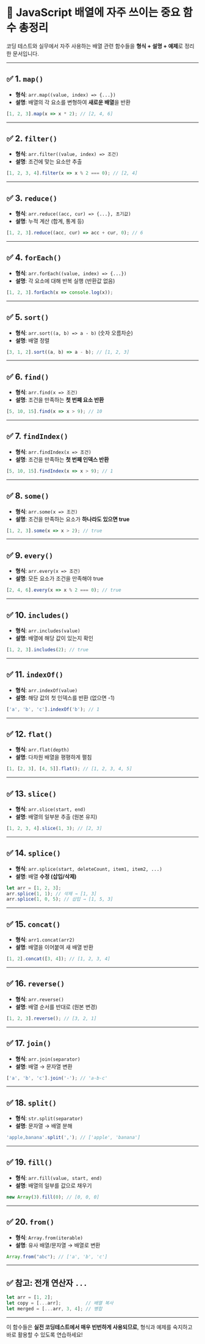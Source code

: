 # 📘 JavaScript 배열에 자주 쓰이는 중요 함수 총정리

코딩 테스트와 실무에서 자주 사용하는 배열 관련 함수들을 **형식 + 설명 + 예제**로 정리한 문서입니다.

---

## ✅ 1. `map()`

- **형식**: `arr.map((value, index) => {...})`
- **설명**: 배열의 각 요소를 변형하여 **새로운 배열**을 반환

```js
[1, 2, 3].map(x => x * 2); // [2, 4, 6]
```

---

## ✅ 2. `filter()`

- **형식**: `arr.filter((value, index) => 조건)`
- **설명**: 조건에 맞는 요소만 추출

```js
[1, 2, 3, 4].filter(x => x % 2 === 0); // [2, 4]
```

---

## ✅ 3. `reduce()`

- **형식**: `arr.reduce((acc, cur) => {...}, 초기값)`
- **설명**: 누적 계산 (합계, 통계 등)

```js
[1, 2, 3].reduce((acc, cur) => acc + cur, 0); // 6
```

---

## ✅ 4. `forEach()`

- **형식**: `arr.forEach((value, index) => {...})`
- **설명**: 각 요소에 대해 반복 실행 (반환값 없음)

```js
[1, 2, 3].forEach(x => console.log(x));
```

---

## ✅ 5. `sort()`

- **형식**: `arr.sort((a, b) => a - b)` (숫자 오름차순)
- **설명**: 배열 정렬

```js
[3, 1, 2].sort((a, b) => a - b); // [1, 2, 3]
```

---

## ✅ 6. `find()`

- **형식**: `arr.find(x => 조건)`
- **설명**: 조건을 만족하는 **첫 번째 요소 반환**

```js
[5, 10, 15].find(x => x > 9); // 10
```

---

## ✅ 7. `findIndex()`

- **형식**: `arr.findIndex(x => 조건)`
- **설명**: 조건을 만족하는 **첫 번째 인덱스 반환**

```js
[5, 10, 15].findIndex(x => x > 9); // 1
```

---

## ✅ 8. `some()`

- **형식**: `arr.some(x => 조건)`
- **설명**: 조건을 만족하는 요소가 **하나라도 있으면 true**

```js
[1, 2, 3].some(x => x > 2); // true
```

---

## ✅ 9. `every()`

- **형식**: `arr.every(x => 조건)`
- **설명**: 모든 요소가 조건을 만족해야 true

```js
[2, 4, 6].every(x => x % 2 === 0); // true
```

---

## ✅ 10. `includes()`

- **형식**: `arr.includes(value)`
- **설명**: 배열에 해당 값이 있는지 확인

```js
[1, 2, 3].includes(2); // true
```

---

## ✅ 11. `indexOf()`

- **형식**: `arr.indexOf(value)`
- **설명**: 해당 값의 첫 인덱스를 반환 (없으면 -1)

```js
['a', 'b', 'c'].indexOf('b'); // 1
```

---

## ✅ 12. `flat()`

- **형식**: `arr.flat(depth)`
- **설명**: 다차원 배열을 평평하게 펼침

```js
[1, [2, 3], [4, 5]].flat(); // [1, 2, 3, 4, 5]
```

---

## ✅ 13. `slice()`

- **형식**: `arr.slice(start, end)`
- **설명**: 배열의 일부분 추출 (원본 유지)

```js
[1, 2, 3, 4].slice(1, 3); // [2, 3]
```

---

## ✅ 14. `splice()`

- **형식**: `arr.splice(start, deleteCount, item1, item2, ...)`
- **설명**: 배열 **수정 (삽입/삭제)**

```js
let arr = [1, 2, 3];
arr.splice(1, 1); // 삭제 → [1, 3]
arr.splice(1, 0, 5); // 삽입 → [1, 5, 3]
```

---

## ✅ 15. `concat()`

- **형식**: `arr1.concat(arr2)`
- **설명**: 배열을 이어붙여 새 배열 반환

```js
[1, 2].concat([3, 4]); // [1, 2, 3, 4]
```

---

## ✅ 16. `reverse()`

- **형식**: `arr.reverse()`
- **설명**: 배열 순서를 반대로 (원본 변경)

```js
[1, 2, 3].reverse(); // [3, 2, 1]
```

---

## ✅ 17. `join()`

- **형식**: `arr.join(separator)`
- **설명**: 배열 → 문자열 변환

```js
['a', 'b', 'c'].join('-'); // 'a-b-c'
```

---

## ✅ 18. `split()`

- **형식**: `str.split(separator)`
- **설명**: 문자열 → 배열 분해

```js
'apple,banana'.split(','); // ['apple', 'banana']
```

---

## ✅ 19. `fill()`

- **형식**: `arr.fill(value, start, end)`
- **설명**: 배열의 일부를 값으로 채우기

```js
new Array(3).fill(0); // [0, 0, 0]
```

---

## ✅ 20. `from()`

- **형식**: `Array.from(iterable)`
- **설명**: 유사 배열/문자열 → 배열로 변환

```js
Array.from("abc"); // ['a', 'b', 'c']
```

---

## ✅ 참고: 전개 연산자 `...`

```js
let arr = [1, 2];
let copy = [...arr];         // 배열 복사
let merged = [...arr, 3, 4]; // 병합
```

---

이 함수들은 **실전 코딩테스트에서 매우 빈번하게 사용되므로**, 형식과 예제를 숙지하고 바로 활용할 수 있도록 연습하세요!